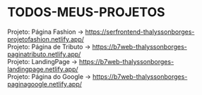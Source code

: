 # TODOS-MEUS-PROJETOS

Projeto: Página Fashion -> https://serfrontend-thalyssonborges-projetofashion.netlify.app/ <br>
Projeto: Página de Tributo -> https://b7web-thalyssonborges-paginatributo.netlify.app/ <br>
Projeto: LandingPage -> https://b7web-thalyssonborges-landingpage.netlify.app/ <br>
Projeto: Página do Google -> https://b7web-thalyssonborges-paginagoogle.netlify.app/
